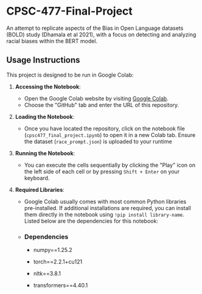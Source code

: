 # CPSC-477-Final-Project
An attempt to replicate aspects of the Bias in Open Language datasets (BOLD) study (Dhamala et al 2021), with a focus on detecting and analyzing racial biases within the BERT model.

## Usage Instructions

This project is designed to be run in Google Colab:

1. **Accessing the Notebook**:
   - Open the Google Colab website by visiting [Google Colab](https://colab.research.google.com).
   - Choose the "GitHub" tab and enter the URL of this repository.

2. **Loading the Notebook**:
   - Once you have located the repository, click on the notebook file (`cpsc477_final_project.ipynb`) to open it in a new Colab tab. Ensure the dataset (`race_prompt.json`) is uploaded to your runtime

3. **Running the Notebook**:
   - You can execute the cells sequentially by clicking the "Play" icon on the left side of each cell or by pressing `Shift + Enter` on your keyboard.

4. **Required Libraries**:
   - Google Colab usually comes with most common Python libraries pre-installed. If additional installations are required, you can install them directly in the notebook using `!pip install library-name`. Listed below are the dependencies for this notebook:
   - 
     ### Dependencies
     - numpy==1.25.2

     - torch==2.2.1+cu121

     - nltk==3.8.1

     - transformers==4.40.1

